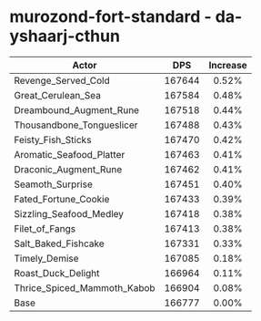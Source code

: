 # murozond-fort-standard - da-yshaarj-cthun
| Actor | DPS | Increase |
|---|:---:|:---:|
|Revenge_Served_Cold|167644|0.52%|
|Great_Cerulean_Sea|167584|0.48%|
|Dreambound_Augment_Rune|167518|0.44%|
|Thousandbone_Tongueslicer|167488|0.43%|
|Feisty_Fish_Sticks|167470|0.42%|
|Aromatic_Seafood_Platter|167463|0.41%|
|Draconic_Augment_Rune|167462|0.41%|
|Seamoth_Surprise|167451|0.40%|
|Fated_Fortune_Cookie|167433|0.39%|
|Sizzling_Seafood_Medley|167418|0.38%|
|Filet_of_Fangs|167413|0.38%|
|Salt_Baked_Fishcake|167331|0.33%|
|Timely_Demise|167085|0.18%|
|Roast_Duck_Delight|166964|0.11%|
|Thrice_Spiced_Mammoth_Kabob|166904|0.08%|
|Base|166777|0.00%|
